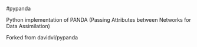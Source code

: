 #pypanda

Python implementation of PANDA (Passing Attributes between Networks for Data Assimilation)

Forked from davidvi/pypanda
